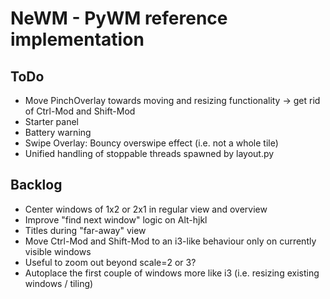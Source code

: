 # NeWM - PyWM reference implementation

## ToDo

- Move PinchOverlay towards moving and resizing functionality -> get rid of Ctrl-Mod and Shift-Mod
- Starter panel
- Battery warning
- Swipe Overlay: Bouncy overswipe effect (i.e. not a whole tile)
- Unified handling of stoppable threads spawned by layout.py

## Backlog

- Center windows of 1x2 or 2x1 in regular view and overview
- Improve "find next window" logic on Alt-hjkl
- Titles during "far-away" view
- Move Ctrl-Mod and Shift-Mod to an i3-like behaviour only on currently visible windows
- Useful to zoom out beyond scale=2 or 3?
- Autoplace the first couple of windows more like i3 (i.e. resizing existing windows / tiling)

